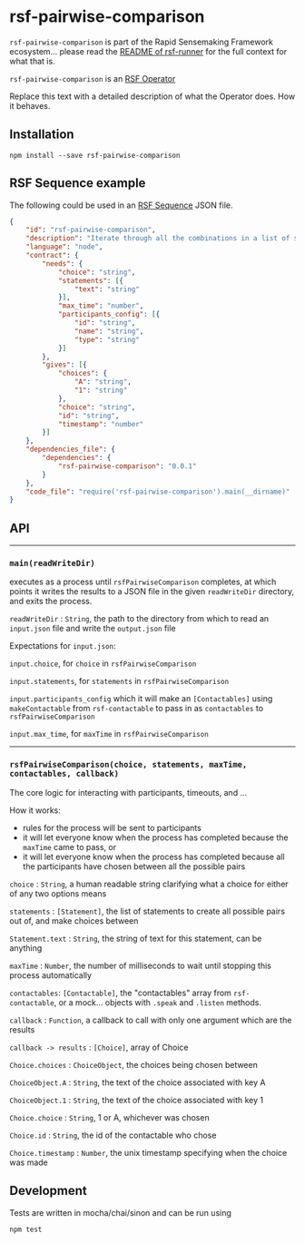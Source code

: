 # rsf-pairwise-comparison

`rsf-pairwise-comparison` is part of the Rapid Sensemaking Framework ecosystem... please read
the [README of rsf-runner](https://github.com/rapid-sensemaking-framework/rsf-runner/blob/master/README.md) for the full context for what that is.

`rsf-pairwise-comparison` is an [RSF Operator](https://github.com/rapid-sensemaking-framework/rsf-runner#rsf-operators)

Replace this text with a detailed description of what the Operator does. How it behaves.

## Installation

`npm install --save rsf-pairwise-comparison`

## RSF Sequence example

The following could be used in an [RSF Sequence](https://github.com/rapid-sensemaking-framework/rsf-runner#rsf-sequences) JSON file.

```json
{
    "id": "rsf-pairwise-comparison",
    "description": "Iterate through all the combinations in a list of statements getting peoples choices on them",
    "language": "node",
    "contract": {
        "needs": {
            "choice": "string",
            "statements": [{
                "text": "string"
            }],
            "max_time": "number",
            "participants_config": [{
                "id": "string",
                "name": "string",
                "type": "string"
            }]
        },
        "gives": [{
            "choices": {
                "A": "string",
                "1": "string"
            },
            "choice": "string",
            "id": "string",
            "timestamp": "number"
        }]
    },
    "dependencies_file": {
        "dependencies": {
            "rsf-pairwise-comparison": "0.0.1"
        }
    },
    "code_file": "require('rsf-pairwise-comparison').main(__dirname)"
}
```

## API

___

### `main(readWriteDir)`

executes as a process until `rsfPairwiseComparison` completes, at which points it writes the results to a JSON file in the given `readWriteDir` directory, and exits the process.

`readWriteDir` : `String`, the path to the directory from which to read an `input.json` file and write the `output.json` file

Expectations for `input.json`:

`input.choice`, for `choice` in `rsfPairwiseComparison`

`input.statements`, for `statements` in `rsfPairwiseComparison`

`input.participants_config` which it will make an `[Contactables]` using `makeContactable` from `rsf-contactable`  to pass in as `contactables` to `rsfPairwiseComparison`

`input.max_time`, for `maxTime` in `rsfPairwiseComparison`

___

### `rsfPairwiseComparison(choice, statements, maxTime, contactables, callback)`

The core logic for interacting with participants, timeouts, and ...

How it works:

- rules for the process will be sent to participants
- it will let everyone know when the process has completed because the `maxTime` came to pass, or
- it will let everyone know when the process has completed because all the participants have chosen between all the possible pairs

`choice` : `String`, a human readable string clarifying what a choice for either of any two options means

`statements` : `[Statement]`, the list of statements to create all possible pairs out of, and make choices between

`Statement.text` : `String`, the string of text for this statement, can be anything

`maxTime` : `Number`, the number of milliseconds to wait until stopping this process automatically

`contactables`: `[Contactable]`, the "contactables" array from `rsf-contactable`, or a mock... objects with `.speak` and `.listen` methods.

`callback` : `Function`, a callback to call with only one argument which are the results

`callback -> results` : `[Choice]`, array of Choice

`Choice.choices` : `ChoiceObject`, the choices being chosen between

`ChoiceObject.A` : `String`, the text of the choice associated with key A

`ChoiceObject.1` : `String`, the text of the choice associated with key 1

`Choice.choice` : `String`, 1 or A, whichever was chosen

`Choice.id` : `String`, the id of the contactable who chose

`Choice.timestamp` : `Number`, the unix timestamp specifying when the choice was made


## Development

Tests are written in mocha/chai/sinon and can be run using

```
npm test
```



